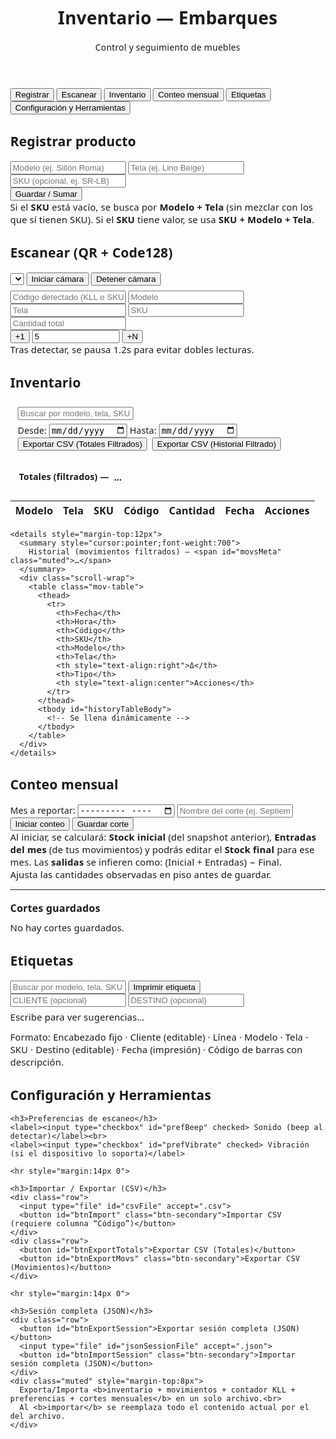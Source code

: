 <!DOCTYPE html>
<html lang="es">
<head>
<meta charset="utf-8">
<meta name="viewport" content="width=device-width, initial-scale=1">
<title>Inventario — EMBARQUES</title>
<!-- Librerías -->
<script src="https://unpkg.com/html5-qrcode"></script>
<script src="https://cdn.jsdelivr.net/npm/jsbarcode@3.11.5/dist/JsBarcode.all.min.js"></script>
<link href="https://fonts.googleapis.com/css2?family=Inter:wght@400;600;700&display=swap" rel="stylesheet">
<link rel="stylesheet" href="https://cdnjs.cloudflare.com/ajax/libs/font-awesome/6.5.0/css/all.min.css">
<style>
/* Tipografía (fallback si no agregas el <link> en <head>) */
@import url('https://fonts.googleapis.com/css2?family=Poppins:wght@400;500;600;700&display=swap');

/* =====================  Variables de diseño  ===================== */
:root{
  /* Paleta base (del usuario) */
  --teal-600:#468B83;   /* principal */
  --blue-600:#46718B;   /* acento 1 */
  --indigo-600:#464E8B; /* acento 2 */

  /* Derivados y neutros */
  --primary: var(--teal-600);
  --primary-700: #3b756f;
  --primary-50:  #ecf7f5;

  --bg:#f5f7fb;
  --card:#ffffff;
  --text:#111827;
  --muted:#6b7280;
  --border:#e5e7eb;
  --shadow:0 6px 20px rgba(0,0,0,.06);
  --ring: rgba(70,139,131,.25);

  /* NUEVO: Colores de estado */
  --success:#10b981;
  --success-50:#ecfdf5;
  --warning:#f59e0b;
  --warning-50:#fffbeb;
  --danger:#ef4444;
  --danger-600:#dc2626;
  --danger-50:#fef2f2;

  /* Hover fila tabla */
  --row-hover:#f1f5f9;
}

/* =====================  Reset básico  ===================== */
*{ box-sizing:border-box }
html,body{ height:100% }
body{
  margin:0;
  background: var(--bg);
  color: var(--text);
  font-family: "Poppins", system-ui, -apple-system, Segoe UI, Roboto, Arial, sans-serif;
  font-weight: 400;
  letter-spacing:.2px;
}

/* =====================  Header  ===================== */
header{
  background: linear-gradient(135deg,var(--teal-600), var(--blue-600));
  color:#fff;
  padding:28px 20px;
  text-align:center;
  font-weight:700;
  letter-spacing:.5px;
  box-shadow: var(--shadow);
  border-bottom:4px solid var(--indigo-600);
  position: relative;
}

header h1{
  margin:0;
  font-size:2rem;
  font-family:"Poppins", system-ui, -apple-system, Segoe UI, Roboto, Arial, sans-serif;
  text-transform: uppercase;
  text-shadow: 0 2px 6px rgba(0,0,0,.25);
  letter-spacing:1px;
}

header span.sub{
  display:block;
  margin-top:6px;
  font-size:0.9rem;
  font-weight:400;
  letter-spacing:.5px;
  color: rgba(255,255,255,.85);
}

/* =====================  Contenedor  ===================== */
.container{
  max-width:1200px;
  margin:28px auto;
  padding: 0 20px;
}

/* =====================  Tabs (inactivas texto negro / activa blanca)  ===================== */
.tabs{
  display:flex; gap:10px; flex-wrap:wrap; margin-bottom:14px;
}
.tab-btn{
  flex:1; min-width:160px;
  padding:12px 14px;
  background:#f3f4f6;       /* inactiva */
  color:#111;               /* texto negro en inactiva */
  border:1px solid var(--border);
  border-radius:10px;
  font-weight:600;
  cursor:pointer;
  transition: all .18s ease;
}
.tab-btn:hover{
  background:#fff;
  box-shadow: 0 2px 10px rgba(0,0,0,.05);
}
.tab-btn.active{
  background:#fff;          /* activa blanca */
  color: var(--primary-700);/* texto con matiz del primario */
  border-color: var(--primary);
  box-shadow: 0 6px 16px rgba(70,139,131,.15);
}

/* =====================  Tarjetas / secciones  ===================== */
.card{
  background: var(--card);
  border: 1px solid var(--border);
  border-radius:14px;
  padding: 24px;
  margin-bottom: 22px;
  box-shadow: var(--shadow);
}

/* =====================  Tipografía / espaciados  ===================== */
h2{
  margin:0 0 12px 0;
  font-size: 1.25rem;
  font-weight:700;
  letter-spacing:.2px;
}
h3{
  margin:18px 0 10px 0;
  font-size: 1rem;
  font-weight:600;
}
.muted{ color: var(--muted); font-size:.92rem; }

/* =====================  Layout de formularios  ===================== */
.row{ display:flex; gap:14px; flex-wrap:wrap; margin-bottom: 12px; }

input,select,button{
  width:100%;
  padding:12px 14px;
  margin:6px 0;
  border-radius:10px;
  border:1px solid var(--border);
  background:#fff;
  color:var(--text);
  font-size:15px;
}
input:focus,select:focus{
  outline:none;
  border-color: var(--primary);
  box-shadow: 0 0 0 4px var(--ring);
}

/* =====================  Botones  ===================== */
button{
  background: var(--primary);
  color:#fff;
  border:none;
  font-weight:700;
  cursor:pointer;
  border-radius:10px;
  padding:12px 14px;
  transition:
    transform .06s ease,
    box-shadow .2s ease,
    background .2s ease,
    filter .2s ease;
}
button:hover{
  filter: brightness(0.97);
  box-shadow:0 6px 16px rgba(0,0,0,.08);
}
button:active{ transform: translateY(1px); }
button:focus-visible{
  outline: none;
  box-shadow: 0 0 0 4px var(--ring);
}

/* Variantes */
.btn-secondary{ background: var(--blue-600); }
.btn-secondary:hover{ filter: brightness(0.98); }

.btn-danger{ background: var(--danger); }
.btn-danger:hover{ background: var(--danger-600); }

/* Botones de borrar (mantengo tus clases) */
.btn-del, .btn-del-mov{
  background: var(--danger);
  color:#fff; border:none;
  padding:8px 12px;
  border-radius:10px;
  font-size:12.5px;
  font-weight:700;
}
.btn-del:hover, .btn-del-mov:hover{ background: var(--danger-600); }

/* Iconos dentro de botones */
button i { margin-right: 6px; }

/* =====================  Tablas  ===================== */
.inv-table, .mov-table{
  width:100%;
  border-collapse: collapse;
  margin-top:10px;
  font-size:14px;
  background:#fff;
  border:1px solid var(--border);
  border-radius:12px;
  overflow:hidden;
  box-shadow: var(--shadow);
}
.inv-table th, .inv-table td,
.mov-table th, .mov-table td{
  border-bottom:1px solid var(--border);
  padding:10px 12px;
  text-align:left;
}
.inv-table th, .mov-table th{
  background: var(--primary-50);
  color:#0f172a;
  font-weight:700;
}
.inv-table th, .mov-table th{
  position: sticky; /* opcional, requiere contenedor con overflow */
  top: 0;
  z-index: 1;
}
.inv-table tbody tr:nth-child(even),
.mov-table tbody tr:nth-child(even){
  background:#fafafa;
}
.inv-table td:last-child, .mov-table td:last-child{ text-align:center; }
.mov-table td:nth-last-child(3){ text-align:right; } /* columna Δ */
/* =====================  Chips para "Tipo" en historial  ===================== */
.chip{
  display:inline-block;
  padding:2px 8px;
  border-radius:999px;
  font-size:12px;
  line-height:1.6;
  font-weight:700;
  border:1px solid transparent;
}

.chip-register{
  background: var(--success-50);
  color: var(--success);
  border-color: rgba(16,185,129,.25);
}
.chip-import{
  background: var(--warning-50);
  color: var(--warning);
  border-color: rgba(245,158,11,.25);
}
.chip-scan{
  background: var(--primary-50);
  color: var(--primary-700);
  border-color: rgba(70,139,131,.25);
}

/* Hover de filas en tablas (más feedback visual) */
.inv-table tbody tr:hover,
.mov-table tbody tr:hover{
  background: var(--row-hover);
}
/* Chips de FLUJO (Entrada / Salida / Devolución) */
.chip-flow{
  display:inline-block;
  padding:2px 8px;
  border-radius:999px;
  font-size:12px;
  line-height:1.6;
  font-weight:700;
  border:1px solid transparent;
}

.flow-entrada{
  background: var(--success-50);
  color: var(--success);
  border-color: rgba(16,185,129,.25);
}
.flow-salida{
  background: var(--danger-50);
  color: var(--danger);
  border-color: rgba(239,68,68,.25);
}
.flow-devolucion{
  background: var(--primary-50);
  color: var(--primary-700);
  border-color: rgba(70,139,131,.25);
}

/* Layout dentro de la celda de “Tipo” en historial */
.flow-cell{ display:flex; align-items:center; gap:8px; flex-wrap:wrap; }
.flow-origin{ font-size:12px; }

/* =====================  Etiqueta / vista previa (SIN LOGO) ===================== */
.label-preview{
  border:1.5px solid #111;
  padding:16px 16px 12px;
  width:380px;                /* ancho de preview en pantalla */
  background:#fff;
  border-radius:10px;
  box-shadow: 0 4px 14px rgba(0,0,0,.08);
  font-family: Arial, sans-serif;
  margin: 0 auto;             /* centrada en el contenedor */
}

.label-title{
  font-size:18px;
  font-weight:800;
  text-align:center;
  letter-spacing:.5px;
  margin:0 0 6px;
}
.label-sub{
  font-size:14px;
  font-weight:600;
  margin:0 0 8px;
  text-align:center;
}
.label-divider{
  height:2px;
  background:#111;
  margin:6px 0 10px;
  border-radius:2px;
}

.label-row{
  display:flex;
  gap:8px;
  font-size:14px;
  margin:6px 0;
  align-items:flex-end;
}
.label-row .k{
  width:88px;
  font-weight:800;
}
.label-row .v{
  flex:1;
  min-height:18px;            /* deja “hueco” visible si está vacío */
  border-bottom:1px dotted #999;
  padding-bottom:2px;
  word-break: break-word;
}

.barcode-wrap{
  margin-top:12px;
  text-align:center;
}
.code-text{
  font-size:12px;
  margin-top:6px;
  letter-spacing:1px;
}
.label-title{
  font-size:18px;
  font-weight:800;
}
/* =====================  Tarjetas de historial  ===================== */
.group{ margin:12px 0 }
.group h3{ margin:0 0 8px 0; font-size:1rem }
.mov{ padding:8px 10px; border:1px solid var(--border); border-radius:12px; margin:6px 0; background:#fff }
.kv{ font-family: ui-monospace, Menlo, Consolas, monospace; font-size:.92rem }

/* =====================  Flash de escaneo  ===================== */
#scanFlash{
  position: fixed; top:16px; right:16px; z-index:9999;
  padding:12px 14px; border-radius:12px; font-weight:700; color:#fff;
  display:none; opacity:0; transition:opacity .25s ease;
  box-shadow: 0 10px 24px rgba(0,0,0,.18);
}
#scanFlash.ok{ background:#10b981; }
#scanFlash.err{ background:#ef4444; }
/* Visibilidad para tabs */
.hidden { display: none !important; }
button i {
  margin-right: 6px;
}
/* Barra de filtros fija dentro del card de Inventario */
#inventario .filters-bar{
  position: sticky;
  top: 0;
  z-index: 5;
  background: var(--card);
  margin: -24px -24px 12px -24px;     /* come el padding del .card para que se vea “al ras” */
  padding: 12px 24px 10px 24px;
  border-bottom: 1px solid var(--border);
}
/* Paneles desplegables */
.inv-accordion details{
  border: 1px solid var(--border);
  border-radius: 10px;
  background: #fff;
  box-shadow: var(--shadow);
  margin-bottom: 14px;
}
.inv-accordion summary{
  list-style: none;
  cursor: pointer;
  padding: 12px 14px;
  font-weight: 700;
  display:flex; align-items:center; gap:8px; flex-wrap:wrap;
}
.inv-accordion summary::-webkit-details-marker{ display:none; }
.inv-accordion summary .meta{ color: var(--muted); font-weight: 600; }

/* Contenido del panel */
.inv-accordion .panel-body{
  padding: 10px 12px 14px 12px;
  border-top: 1px solid var(--border);
}

/* Scroll adaptable por viewport */
#inventario .scroll-wrap{
  /* ventana − (header + barra de filtros + márgenes aprox.) */
  max-height: calc(100vh - 260px);
  overflow: auto;
  border-radius: 12px;
  scrollbar-gutter: stable;
  overscroll-behavior: contain;
}
/* margen para el contenedor con scroll */
#inventario .inv-accordion details > .scroll-wrap{
  margin-top: 8px;
}
/* Móviles/tablets: un poco más de aire */
@media (max-width: 768px){
  #inventario .scroll-wrap{
    max-height: calc(100vh - 320px);
  }
}
</style>
</head>
<body>
<header>
  <h1>Inventario — Embarques</h1>
  <span class="sub">Control y seguimiento de muebles</span>
</header>
<div class="container">

<!-- Tabs -->
<div class="tabs">
  <button class="tab-btn active" data-tab="registrar">Registrar</button>
  <button class="tab-btn" data-tab="escanear">Escanear</button>
  <button class="tab-btn" data-tab="inventario">Inventario</button>
  <button class="tab-btn" data-tab="conteo">Conteo mensual</button>
  <button class="tab-btn" data-tab="etiquetas">Etiquetas</button>
  <button class="tab-btn" data-tab="config">Configuración y Herramientas</button>
</div>

  <!-- Registrar -->
  <section id="registrar" class="card">
    <h2>Registrar producto</h2>
    <div class="row">
      <input id="newName" placeholder="Modelo (ej. Sillón Roma)">
      <input id="newFabric" placeholder="Tela (ej. Lino Beige)">
      <input id="newSKU" placeholder="SKU (opcional, ej. SR-LB)">
    </div>
<button id="btnGenerate"><i class="fa fa-plus"></i> Guardar / Sumar</button>
<div class="muted">
  Si el <b>SKU</b> está vacío, se busca por <b>Modelo + Tela</b> (sin mezclar con los que sí tienen SKU).
  Si el <b>SKU</b> tiene valor, se usa <b>SKU + Modelo + Tela</b>.
</div>
  </section>

  <!-- Escanear -->
  <section id="escanear" class="card hidden">
    <h2>Escanear (QR + Code128)</h2>
    <div class="row">
      <select id="cameraSelect" title="Selecciona cámara"></select>
<button id="btnStart" class="btn-secondary"><i class="fa fa-camera"></i> Iniciar cámara</button>
<button id="btnStop" class="btn-secondary"><i class="fa fa-stop"></i> Detener cámara</button>
    </div>
    <div id="reader" style="width:100%; max-width:420px; margin:8px auto;"></div>
    <div class="row">
      <input id="scanCode" placeholder="Código detectado (KLL o SKU)" readonly>
      <input id="scanName" placeholder="Modelo" readonly>
      <input id="scanFabric" placeholder="Tela" readonly>
      <input id="scanSKU" placeholder="SKU" readonly>
      <input id="scanQty" placeholder="Cantidad total" readonly>
    </div>
    <div class="row">
    <button id="btnPlus1" class="btn-secondary"><i class="fa fa-plus"></i> +1</button>
      <input id="plusN" type="number" min="1" value="5" style="max-width:140px">
<button id="btnPlusN" class="btn-secondary"><i class="fa fa-layer-group"></i> +N</button>
    </div>
    <div class="muted">Tras detectar, se pausa 1.2s para evitar dobles lecturas.</div>
  </section>

  <!-- Inventario -->
<!-- Inventario -->
<section id="inventario" class="card hidden">
  <h2>Inventario</h2>

  <!-- Filtros fijos (sticky) -->
  <div class="filters-bar" style="position:sticky;top:0;background:var(--card);border:1px solid var(--border);padding:8px 12px;border-radius:10px;z-index:2;">
    <div class="row" style="margin:0">
      <input id="searchInput" placeholder="Buscar por modelo, tela, SKU o código" oninput="renderInventory(); renderHistory();">
    </div>
    <div class="row" style="margin:6px 0 0">
      <label style="flex:1">Desde: <input type="date" id="dateFrom" onchange="renderInventory(); renderHistory();"></label>
      <label style="flex:1">Hasta: <input type="date" id="dateTo" onchange="renderInventory(); renderHistory();"></label>
      <div style="display:flex;gap:8px;align-items:center;flex-wrap:wrap">
        <button onclick="exportFilteredTotals()">
          <i class="fa fa-file-export"></i> Exportar CSV (Totales Filtrados)
        </button>
        <button onclick="exportFilteredHistory()" class="btn-secondary">
          <i class="fa fa-file-export"></i> Exportar CSV (Historial Filtrado)
        </button>
      </div>
    </div>
  </div>

  <!-- Acordeón: Totales / Movimientos -->
  <div class="inv-accordion" style="margin-top:12px">
    <details open>
      <summary style="cursor:pointer;font-weight:700">
        Totales (filtrados) — <span id="totalesMeta" class="muted">…</span>
      </summary>
      <div class="scroll-wrap">
        <table class="inv-table">
          <thead>
            <tr>
              <th>Modelo</th>
              <th>Tela</th>
              <th>SKU</th>
              <th>Código</th>
              <th style="text-align:right">Cantidad</th>
              <th>Fecha</th>
              <th style="text-align:center">Acciones</th>
            </tr>
          </thead>
          <tbody id="inventoryTableBody">
            <!-- Se llena dinámicamente -->
          </tbody>
        </table>
      </div>
    </details>

    <details style="margin-top:12px">
      <summary style="cursor:pointer;font-weight:700">
        Historial (movimientos filtrados) — <span id="movsMeta" class="muted">…</span>
      </summary>
      <div class="scroll-wrap">
        <table class="mov-table">
          <thead>
            <tr>
              <th>Fecha</th>
              <th>Hora</th>
              <th>Código</th>
              <th>SKU</th>
              <th>Modelo</th>
              <th>Tela</th>
              <th style="text-align:right">Δ</th>
              <th>Tipo</th>
              <th style="text-align:center">Acciones</th>
            </tr>
          </thead>
          <tbody id="historyTableBody">
            <!-- Se llena dinámicamente -->
          </tbody>
        </table>
      </div>
    </details>
  </div>
</section>

  <!-- Conteo mensual -->
  <section id="conteo" class="card hidden">
    <h2>Conteo mensual</h2>
 <div class="row">
  <label style="flex:1">
    Mes a reportar:
    <input id="countMonth" type="month">
  </label>
  <input id="countLabel" placeholder="Nombre del corte (ej. Septiembre 2025)">
  <button id="btnStartCount" class="btn-secondary">Iniciar conteo</button>
  <button id="btnSaveCount">Guardar corte</button>
</div>
<div class="muted">
  Al iniciar, se calculará: <b>Stock inicial</b> (del snapshot anterior), <b>Entradas del mes</b> (de tus movimientos) y podrás editar el <b>Stock final</b> para ese mes.
  Las <b>salidas</b> se infieren como: (Inicial + Entradas) − Final.
</div>
    <div class="muted">Ajusta las cantidades observadas en piso antes de guardar.</div>
    <div id="countEditor" style="margin-top:10px"></div>
    <hr style="margin:14px 0">
    <h3>Cortes guardados</h3>
    <div id="snapshotsList" class="muted">No hay cortes guardados.</div>
  </section>

<!-- Etiquetas (BUSCADOR + SUGERENCIAS) -->
<section id="etiquetas" class="card hidden">
  <h2>Etiquetas</h2>

  <!-- fila de búsqueda + imprimir -->
  <div class="row">
    <input id="labelSearch" placeholder="Buscar por modelo, tela, SKU o código" oninput="renderLabelSuggestions()">
    <button id="btnPrint">Imprimir etiqueta</button>
  </div>

  <!-- NUEVO: campos editables -->
  <div class="row">
    <input id="labelCliente" placeholder="CLIENTE (opcional)">
    <input id="labelDestino" placeholder="DESTINO (opcional)">
  </div>

  <div id="labelSuggestions" class="muted" style="margin-top:6px">Escribe para ver sugerencias…</div>
  <div id="previewWrap" style="margin-top:12px"></div>
  <div class="muted" style="margin-top:6px">
    Formato: Encabezado fijo · Cliente (editable) · Línea · Modelo · Tela · SKU · Destino (editable) · Fecha (impresión) · Código de barras con descripción.
  </div>
</section>
  <!-- Configuración y Herramientas -->
  <section id="config" class="card hidden">
    <h2>Configuración y Herramientas</h2>

    <h3>Preferencias de escaneo</h3>
    <label><input type="checkbox" id="prefBeep" checked> Sonido (beep al detectar)</label><br>
    <label><input type="checkbox" id="prefVibrate" checked> Vibración (si el dispositivo lo soporta)</label>

    <hr style="margin:14px 0">

    <h3>Importar / Exportar (CSV)</h3>
    <div class="row">
      <input type="file" id="csvFile" accept=".csv">
      <button id="btnImport" class="btn-secondary">Importar CSV (requiere columna “Código”)</button>
    </div>
    <div class="row">
      <button id="btnExportTotals">Exportar CSV (Totales)</button>
      <button id="btnExportMovs" class="btn-secondary">Exportar CSV (Movimientos)</button>
    </div>

    <hr style="margin:14px 0">

    <h3>Sesión completa (JSON)</h3>
    <div class="row">
      <button id="btnExportSession">Exportar sesión completa (JSON)</button>
      <input type="file" id="jsonSessionFile" accept=".json">
      <button id="btnImportSession" class="btn-secondary">Importar sesión completa (JSON)</button>
    </div>
    <div class="muted" style="margin-top:8px">
      Exporta/Importa <b>inventario + movimientos + contador KLL + preferencias + cortes mensuales</b> en un solo archivo.<br>
      Al <b>importar</b> se reemplaza todo el contenido actual por el del archivo.
    </div>
  </section>

</div>

<!-- Indicador visual de escaneo -->
<div id="scanFlash" aria-live="polite"></div>

<script>
/* ===== Estado & Persistencia ===== */
let items = [];     // [{code, sku, nombre, tela, cantidad, createdISO}]
let moves = [];     // [{dateISO, code, sku, nombre, tela, delta, type}]
let kllCounter = 1;
let prefs = { beep:true, vibrate:true };
let snapshots = []; // [{id,label,createdISO,totals:[...]}]
let countBuffer = [];
let selectedLabelCode = null;

/* ===== Cargar ===== */
(function load(){
  try{
    items      = JSON.parse(localStorage.getItem('items_simple')||'[]');
    moves      = JSON.parse(localStorage.getItem('moves_simple')||'[]');
    kllCounter = parseInt(localStorage.getItem('kllCounter_simple')||'1',10);
    const p    = JSON.parse(localStorage.getItem('prefs_simple')||'{}');
    prefs.beep     = p.beep!==undefined ? p.beep : true;
    prefs.vibrate  = p.vibrate!==undefined ? p.vibrate : true;
    snapshots  = JSON.parse(localStorage.getItem('snapshots_simple')||'[]');
  }catch(e){
    items=[]; moves=[]; kllCounter=1; prefs={beep:true,vibrate:true}; snapshots=[];
  }

  const chkBeep = document.getElementById('prefBeep');
  const chkVib  = document.getElementById('prefVibrate');
  if (chkBeep) chkBeep.checked = !!prefs.beep;
  if (chkVib)  chkVib.checked  = !!prefs.vibrate;

// Asegura IDs de movimientos ya guardados
try { if (typeof ensureMoveIds === 'function') ensureMoveIds(); } catch(_){}

// MIGRACIÓN: añade 'flow' a movimientos antiguos
try { if (typeof migrateMovesFlow === 'function') migrateMovesFlow(); } catch(_){}

// Pinta vistas iniciales
try { renderInventory(); } catch(_){}
try { refreshLabelSelect(); } catch(_){}
})();

/* ===== Exportaciones desde Config (botones "Totales" y "Movimientos") ===== */
(function bindConfigExports(){
  const btnTot = document.getElementById('btnExportTotals');
  const btnMov = document.getElementById('btnExportMovs');
  if (btnTot) btnTot.addEventListener('click', exportAllTotals);
  if (btnMov) btnMov.addEventListener('click', exportAllMoves);
})();

/* ===== Exportar TODO (sin filtros) ===== */
function exportAllTotals(){
  if (!Array.isArray(items) || items.length===0){
    alert("No hay datos en Totales para exportar.");
    return;
  }
  const headers = ["Modelo","Tela","SKU","Código","Cantidad","Fecha Alta"];
  const rows = [...items]
    .sort((a,b)=>(b.createdISO||"").localeCompare(a.createdISO||""))
    .map(i=>[
      i.nombre,
      i.tela,
      i.sku || "",
      i.code,
      Number(i.cantidad)||0,
      i.createdISO ? new Date(i.createdISO).toLocaleDateString() : ""
    ]);
  // downloadCSV está definido más abajo en tu archivo
  downloadCSV("inventario_totales_COMPLETO.csv", headers, rows);
}

function exportAllMoves(){
  if (!Array.isArray(moves) || moves.length===0){
    alert("No hay movimientos para exportar.");
    return;
  }
const headers = ["Fecha","Hora","Código","SKU","Modelo","Tela","Δ (firmado)","Flow","Tipo"];
const rows = [...moves]
  .sort((a,b)=>(b.dateISO||"").localeCompare(a.dateISO||""))
  .map(m=>{
    const d = m.dateISO ? new Date(m.dateISO) : new Date();
    const sd = signedDelta(m);
    return [
      d.toLocaleDateString(),
      d.toLocaleTimeString(),
      m.code,
      m.sku || "",
      m.nombre,
      m.tela,
      sd,
      m.flow || 'entrada',
      m.type
    ];
  });
  downloadCSV("inventario_movimientos_COMPLETO.csv", headers, rows);
}

function saveAll(){
  localStorage.setItem('items_simple', JSON.stringify(items));
  localStorage.setItem('moves_simple', JSON.stringify(moves));
  localStorage.setItem('kllCounter_simple', String(kllCounter));
  localStorage.setItem('prefs_simple', JSON.stringify(prefs));
  localStorage.setItem('snapshots_simple', JSON.stringify(snapshots));
}

/* ===== Tabs (única implementación) ===== */
window.showTab = function(id){
  // Ocultar todas las secciones
  document.querySelectorAll('section').forEach(s => s.classList.add('hidden'));
  // Mostrar sección seleccionada
  const sec = document.getElementById(id);
  if (sec) sec.classList.remove('hidden');

  // Marcar pestaña activa
  document.querySelectorAll('.tab-btn').forEach(b => b.classList.remove('active'));
  const btn = document.querySelector(`.tab-btn[data-tab="${id}"]`);
  if (btn) btn.classList.add('active');

  // Hooks seguros por pestaña
  if (id === 'escanear'){
    try { if (typeof initCameras === 'function') initCameras(); } catch(_){}
  } else {
    try { if (typeof stopScanner === 'function') stopScanner(); } catch(_){}
  }
  if (id === 'etiquetas'){
    try { if (typeof refreshLabelSelect === 'function') refreshLabelSelect(); } catch(_){}
  }
  if (id === 'conteo'){
    try { if (typeof renderCountEditor === 'function') renderCountEditor(); } catch(_){}
    try { if (typeof renderSnapshotsList === 'function') renderSnapshotsList(); } catch(_){}
  }
};

// Inicializa pestaña y listener global (delegación)
(function initTabs(){
  // Mostrar la pestaña marcada como activa, o 'registrar' por defecto
  const initial = document.querySelector('.tab-btn.active')?.dataset.tab || 'registrar';
  showTab(initial);

  // Un solo listener para todos los .tab-btn
  document.addEventListener('click', function(ev){
    const btn = ev.target.closest('.tab-btn');
    if (!btn) return;
    const id = btn.getAttribute('data-tab');
    if (!id) return;
    ev.preventDefault();
    showTab(id);
  }, true);

  // (Opcional) Exponer función para cambiar pestañas desde HTML/JS
  window.switchTab = showTab;
})();
/* ===== Registrar ===== */
document.getElementById('btnGenerate').addEventListener('click', ()=>{
  const nombre = document.getElementById('newName').value.trim();
  const tela   = document.getElementById('newFabric').value.trim();
  const sku    = document.getElementById('newSKU').value.trim(); // ahora opcional

  // SKU ya no es obligatorio
  if(!nombre || !tela){
    alert("Completa Modelo y Tela");
    return;
  }

  // Helper seguro para comparar en minúsculas
  const lc = s => (s||'').trim().toLowerCase();
  const hasSku = sku.trim().length > 0;

  // Regla de coincidencia:
  // - Si hay SKU: match por (nombre + tela + sku)
  // - Si NO hay SKU: match por (nombre + tela) y además que ese item NO tenga SKU
  let existing = null;
  if (hasSku){
    existing = items.find(i =>
      lc(i.nombre) === lc(nombre) &&
      lc(i.tela)   === lc(tela)   &&
      lc(i.sku)    === lc(sku)
    );
  } else {
    existing = items.find(i =>
      lc(i.nombre) === lc(nombre) &&
      lc(i.tela)   === lc(tela)   &&
      lc(i.sku)    === ''         // no mezclar con los que sí tienen SKU
    );
  }

  const nowISO = new Date().toISOString();

  if(existing){
    existing.cantidad += 1;
    moves.push({
      id: genId(),
      dateISO: nowISO,
      code: existing.code,
      sku: existing.sku,           // puede venir vacío
      nombre: existing.nombre,
      tela: existing.tela,
      delta: +1,
      type: 'register',
      flow: 'entrada',   // ← nuevo
      qty:  1     // ← nuevo (magnitud positiva)
    });
    alert(`Se sumó +1 a ${existing.nombre} (${existing.tela}) · SKU ${existing.sku||'(sin SKU)'}\nCódigo: ${existing.code}`);
  }else{
    const code = "KLL-" + String(kllCounter).padStart(4,"0");
    kllCounter++;
    items.push({ code, sku, nombre, tela, cantidad:1, createdISO:nowISO });
    moves.push({ id: genId(), dateISO: nowISO, code, sku, nombre, tela, delta:+1, type:'register', flow:'entrada', qty: 1 });
    alert(`Nuevo producto creado con código ${code}`);
  }

  saveAll();
  document.getElementById('newName').value = "";
  document.getElementById('newFabric').value = "";
  document.getElementById('newSKU').value = "";
  renderInventory();
  refreshLabelSelect();
});

/* ===== Inventario: filtros + export ===== */
function parseInputDate(id){
  const el = document.getElementById(id);
  if(!el || !el.value) return null;
  return new Date(el.value + "T00:00:00");
}
function inRange(iso){
  if(!iso) return true;
  const d = new Date(iso);
  const from = parseInputDate('dateFrom');
  const to   = parseInputDate('dateTo');
  if(from && d < from) return false;
  if(to){
    const end = new Date(to.getTime()); end.setHours(23,59,59,999);
    if(d > end) return false;
  }
  return true;
}
// ¿Hay al menos una fecha activa?
function hasActiveDateRange(){
  const from = document.getElementById('dateFrom')?.value;
  const to   = document.getElementById('dateTo')?.value;
  return !!(from || to);
}

// Suma de movimientos (Δ) para un código dentro del rango activo
function qtyInActiveRangeByCode(code){
  let total = 0;
  for (const m of moves){
    if (m.code === code && inRange(m.dateISO)){
      total += signedDelta(m); // usa flujo (entrada/salida/devolución)
    }
  }
  return total;
}
function renderInventory(){
  const tbody = document.getElementById('inventoryTableBody');
  if(!tbody) return;

  const q = (document.getElementById('searchInput')?.value || "").toLowerCase();
  const byText = (i)=>{
    return !q || i.nombre.toLowerCase().includes(q) ||
                 i.tela.toLowerCase().includes(q)   ||
                 (i.sku||"").toLowerCase().includes(q) ||
                 i.code.toLowerCase().includes(q);
  };

  const hasRange = hasActiveDateRange();

  // Cambia el encabezado de la columna de cantidad según el modo
  const qtyTh = document.querySelector('.inv-table thead th:nth-child(5)');
  if (qtyTh) qtyTh.textContent = hasRange ? 'Cantidad (en rango)' : 'Cantidad';

  // Base: filtrar por texto (ordenado por fecha de alta)
  let base = items.filter(i=> byText(i))
                  .sort((a,b)=>(b.createdISO||"").localeCompare(a.createdISO||""));

  tbody.innerHTML = "";

  if (base.length === 0){
    const tr = document.createElement('tr');
    tr.innerHTML = `<td colspan="7" class="muted" style="text-align:center">No hay resultados con el filtro actual.</td>`;
    tbody.appendChild(tr);
    // aun así refrescamos el historial para mantener sincronía
    renderHistory();
    // meta de Totales
    const meta = document.getElementById('totalesMeta');
    if (meta) meta.textContent = `0 ítems · 0 piezas`;
    return;
  }

  let totalPzas = 0;
  let rowsPintadas = 0;

  if (hasRange){
    // Recalcula cantidad por Δ en el rango
    const withRangeQty = base.map(i=>{
      const qty = qtyInActiveRangeByCode(i.code);
      return { ...i, _qtyRange: qty };
    })
    .filter(i => i._qtyRange > 0); // quita este filtro si quieres ver también 0

    if (withRangeQty.length === 0){
      const tr = document.createElement('tr');
      tr.innerHTML = `<td colspan="7" class="muted" style="text-align:center">Sin movimientos en el rango seleccionado.</td>`;
      tbody.appendChild(tr);
    } else {
      withRangeQty.forEach(i=>{
        const dateTxt = i.createdISO ? new Date(i.createdISO).toLocaleDateString() : "";
        const tr = document.createElement('tr');
        tr.innerHTML = `
          <td>${escapeHtml(i.nombre)}</td>
          <td>${escapeHtml(i.tela)}</td>
          <td>${escapeHtml(i.sku||'')}</td>
          <td>${escapeHtml(i.code)}</td>
          <td style="text-align:right">${i._qtyRange}</td>
          <td>${escapeHtml(dateTxt)}</td>
          <td>
            <button class="btn-del" onclick="deleteItem('${escapeJs(i.code)}')" title="Eliminar producto">
              <i class="fa fa-trash"></i> Eliminar
            </button>
          </td>
        `;
        tbody.appendChild(tr);
      });
      rowsPintadas = withRangeQty.length;
      totalPzas = withRangeQty.reduce((a,x)=>a+(Number(x._qtyRange)||0),0);
    }

  }else{
    // Sin rango: muestra stock acumulado (como antes)
    base.forEach(i=>{
      const dateTxt = i.createdISO ? new Date(i.createdISO).toLocaleDateString() : "";
      const tr = document.createElement('tr');
      tr.innerHTML = `
        <td>${escapeHtml(i.nombre)}</td>
        <td>${escapeHtml(i.tela)}</td>
        <td>${escapeHtml(i.sku||'')}</td>
        <td>${escapeHtml(i.code)}</td>
        <td style="text-align:right">${i.cantidad}</td>
        <td>${escapeHtml(dateTxt)}</td>
        <td>
          <button class="btn-del" onclick="deleteItem('${escapeJs(i.code)}')" title="Eliminar producto">
            <i class="fa fa-trash"></i> Eliminar
          </button>
        </td>
      `;
      tbody.appendChild(tr);
    });
    rowsPintadas = base.length;
    totalPzas = base.reduce((a,x)=>a+(Number(x.cantidad)||0),0);
  }

  // Meta del summary de Totales
  const meta = document.getElementById('totalesMeta');
  if (meta){
    meta.textContent = `${rowsPintadas} ítems · ${totalPzas} piezas${hasRange ? ' (en rango)' : ''}`;
  }

  // Mantén el historial sincronizado con los mismos filtros
  renderHistory();
}
function renderHistory(){
  const tbody = document.getElementById('historyTableBody');
  if(!tbody) return;

  const q = (document.getElementById('searchInput')?.value || "").toLowerCase();
  const rows = moves
    .filter(m=>{
      const okQ = !q || m.nombre.toLowerCase().includes(q) || m.tela.toLowerCase().includes(q) ||
                        (m.sku||"").toLowerCase().includes(q) || m.code.toLowerCase().includes(q);
      const okD = inRange(m.dateISO);
      return okQ && okD;
    })
    .sort((a,b)=>(b.dateISO||"").localeCompare(a.dateISO||""));

  tbody.innerHTML = "";

  if(rows.length===0){
    const tr = document.createElement('tr');
    tr.innerHTML = `<td colspan="9" class="muted" style="text-align:center">No hay movimientos para este filtro.</td>`;
    tbody.appendChild(tr);
    const meta0 = document.getElementById('movsMeta');
    if (meta0) meta0.textContent = `0 movs · ΣΔ 0`;
    return;
  }

  // Migración ligera por si faltan campos en registros antiguos
  let needSave = false;
  rows.forEach(m=>{
    if(!m.id){ m.id = (typeof genId === 'function' ? genId() : ('mv_'+Date.now()+Math.random().toString(36).slice(2,7))); needSave = true; }
    if(!m.flow){ m.flow = 'entrada'; needSave = true; }
    if(m.qty == null){ m.qty = Math.abs(Number(m.delta)||0); needSave = true; }
  });
  if(needSave) saveAll();

  const labelFlow = (f)=>{
    if(f==='salida') return 'Salida';
    if(f==='devolucion') return 'Devolución';
    return 'Entrada';
  };

  rows.forEach(m=>{
    const d = m.dateISO ? new Date(m.dateISO) : new Date();
    const sDelta = signedDelta(m);
    const sDeltaTxt = sDelta>0 ? ('+'+sDelta) : String(sDelta);

    const tr = document.createElement('tr');
    tr.innerHTML = `
      <td>${d.toLocaleDateString()}</td>
      <td>${d.toLocaleTimeString()}</td>
      <td>${escapeHtml(m.code)}</td>
      <td>${escapeHtml(m.sku||'')}</td>
      <td>${escapeHtml(m.nombre)}</td>
      <td>${escapeHtml(m.tela)}</td>
      <td style="text-align:right">${sDeltaTxt}</td>
      <td>
        <div class="flow-cell">
          <span class="chip-flow flow-${escapeHtml(m.flow || 'entrada')}">
            ${labelFlow(m.flow)}
          </span>
          <select onchange="changeMoveFlow('${escapeJs(m.id)}', this.value)">
            <option value="entrada" ${m.flow==='entrada'?'selected':''}>Entrada</option>
            <option value="salida" ${m.flow==='salida'?'selected':''}>Salida</option>
            <option value="devolucion" ${m.flow==='devolucion'?'selected':''}>Devolución</option>
          </select>
          <span class="chip chip-${escapeHtml(m.type)}">
            ${escapeHtml(m.type)}
          </span>
        </div>
      </td>
      <td>
        <button class="btn-del-mov" onclick="deleteMove('${escapeJs(m.id)}')" title="Eliminar movimiento">
          <i class="fa fa-trash"></i> Eliminar
        </button>
      </td>
    `;
    tbody.appendChild(tr);
  });

  // Resumen (meta)
  const sumDelta = rows.reduce((acc,m)=> acc + signedDelta(m), 0);
  const meta = document.getElementById('movsMeta');
  if (meta){
    meta.textContent = `${rows.length} movs · ΣΔ ${sumDelta}`;
  }
}
function exportFilteredTotals(){
  const q = (document.getElementById('searchInput')?.value || "").toLowerCase();
  const hasRange = hasActiveDateRange();

  const byText = (i)=>{
    return !q || i.nombre.toLowerCase().includes(q) ||
                 i.tela.toLowerCase().includes(q)   ||
                 (i.sku||"").toLowerCase().includes(q) ||
                 i.code.toLowerCase().includes(q);
  };

  let rows = items.filter(i=> byText(i))
                  .sort((a,b)=>(b.createdISO||"").localeCompare(a.createdISO||""));

  if (hasRange){
    const data = rows.map(i=>{
      const qty = qtyInActiveRangeByCode(i.code);
      return { ...i, _qtyRange: qty };
    })
    .filter(i=> i._qtyRange > 0); // mismo criterio que la tabla

    if (data.length===0){ alert("Sin movimientos en el rango para exportar."); return; }

    const headers = ["Modelo","Tela","SKU","Código","Cantidad (en rango)","Fecha Alta"];
    const out = data.map(i=>[
      i.nombre, i.tela, i.sku||"", i.code, i._qtyRange,
      i.createdISO ? new Date(i.createdISO).toLocaleDateString() : ""
    ]);
    downloadCSV("inventario_totales_en_rango.csv", headers, out);

  }else{
    if (rows.length===0){ alert("No hay datos para exportar con el filtro actual."); return; }
    const headers = ["Modelo","Tela","SKU","Código","Cantidad","Fecha Alta"];
    const out = rows.map(i=>[
      i.nombre, i.tela, i.sku||"", i.code, i.cantidad,
      i.createdISO ? new Date(i.createdISO).toLocaleDateString() : ""
    ]);
    downloadCSV("inventario_totales_actual.csv", headers, out);
  }
}
function exportFilteredHistory(){
  const q = (document.getElementById('searchInput')?.value || "").toLowerCase();
  const rows = moves
    .filter(m=>{
      const okQ = !q || m.nombre.toLowerCase().includes(q) || m.tela.toLowerCase().includes(q) ||
                        (m.sku||"").toLowerCase().includes(q) || m.code.toLowerCase().includes(q);
      const okD = inRange(m.dateISO);
      return okQ && okD;
    })
    .sort((a,b)=>(b.dateISO||"").localeCompare(a.dateISO||""));
  if(rows.length===0){ alert("No hay movimientos para exportar con el filtro actual."); return; }

 const headers = ["Fecha","Hora","Código","SKU","Modelo","Tela","Δ (firmado)","Flow","Tipo"];
const data = rows.map(m=>{
  const d = new Date(m.dateISO||Date.now());
  const sd = signedDelta(m);
  return [
    d.toLocaleDateString(),
    d.toLocaleTimeString(),
    m.code,
    m.sku || "",
    m.nombre,
    m.tela,
    sd,
    m.flow || 'entrada',
    m.type
  ];
});
  downloadCSV("inventario_historial_filtrado.csv", headers, data);
}

/* ===== Conteo mensual ===== */
document.getElementById('btnStartCount').addEventListener('click', ()=>{
  // 1) Mes objetivo
  const monthEl = document.getElementById('countMonth');
  const monthVal = (monthEl && monthEl.value) ? monthEl.value : getCurrentMonthValue(); // "YYYY-MM"
  const {start, end, label: monthLabel} = getMonthRange(monthVal);

  // 2) Snapshot anterior (stock inicial por código)
  const prevSnap = findPreviousSnapshotForMonth(monthVal);
  const inicioMap = new Map(); // code -> cantidad inicial
  if (prevSnap && Array.isArray(prevSnap.totals)) {
    prevSnap.totals.forEach(t=>{
      inicioMap.set(t.code, Number(t.cantidad)||0);
    });
  }

// 3) Entradas del mes (solo Δ firmados > 0) agrupadas por código
const entradasMap = new Map(); // code -> cantidad (+)
moves.forEach(m=>{
  if(!m.dateISO) return;
  const d = new Date(m.dateISO);
  if (d >= start && d <= end){
    const sd = signedDelta(m); // usa flow
    if (sd > 0){
      const cur = entradasMap.get(m.code)||0;
      entradasMap.set(m.code, cur + sd);
    }
  }
});

  // 4) Construir buffer de conteo: unión de códigos (inicio ∪ entradas)
  const unionCodes = new Set([...inicioMap.keys(), ...entradasMap.keys()]);
  countBuffer = [];
  unionCodes.forEach(code=>{
    const it = items.find(i=>i.code===code) || moves.find(m=>m.code===code); // para datos descriptivos
    const nombre = it?.nombre || '';
    const tela   = it?.tela   || '';
    const sku    = it?.sku    || '';
    const ini    = inicioMap.get(code)   || 0;
    const ent    = entradasMap.get(code) || 0;
    const fin    = ini + ent; // valor inicial sugerido, editable
    countBuffer.push({ code, sku, nombre, tela, inicial: ini, entradas: ent, final: fin });
  });

  // Guarda meta para el guardado
  countBuffer._monthVal   = monthVal;
  countBuffer._monthStart = start.toISOString();
  countBuffer._monthEnd   = end.toISOString();
  countBuffer._monthLabel = monthLabel;

  // Si no hay registros, igual iniciamos vacío (para que puedas cargar manualmente)
  if (countBuffer.length===0) {
    // opcional: incluir productos actuales con final inicializado en 0
  }

  renderCountEditor(); // mostrará columnas: Inicial / Entradas / Final (editable) / Salidas inf.
});
document.getElementById('btnSaveCount').addEventListener('click', ()=>{
  if(!countBuffer || countBuffer.length===0){
    alert("Primero inicia un conteo del mes."); return;
  }
  // Etiqueta del corte
  let label = (document.getElementById('countLabel').value || "").trim();
  const monthLbl = countBuffer._monthLabel || '';
  if(!label) label = monthLbl ? `Corte ${monthLbl}` : `Corte ${new Date().toLocaleDateString()}`;

  // Estructura a guardar:
  // - totals: FINAL por producto (lo que contaste físicamente al cierre)
  // - meta por producto: inicial, entradas, final, salidas inf.
  const details = countBuffer.map(r=>{
    const inicial = Number(r.inicial)||0;
    const entradas = Number(r.entradas)||0;
    const final = Number(r.final)||0;
    const salidasInf = inicial + entradas - final;
    return {
      code: r.code, sku: r.sku, nombre: r.nombre, tela: r.tela,
      inicial, entradas, final, salidasInf
    };
  });

  const snap = {
    id: "snap_" + Date.now(),
    label,
    monthVal: countBuffer._monthVal || null,       // "YYYY-MM"
    monthStartISO: countBuffer._monthStart || null,
    monthEndISO: countBuffer._monthEnd || null,
    createdISO: new Date().toISOString(),
    // Para compatibilidad con lo que ya tenías:
    totals: details.map(d=>({ code:d.code, sku:d.sku, nombre:d.nombre, tela:d.tela, cantidad:d.final })),
    // Nuevo: guardamos también el desglose mensual para reportes
    monthly: details
  };

  snapshots.push(snap);
  saveAll();
  renderSnapshotsList();
  alert("Corte mensual guardado.");
});
function renderCountEditor(){
  const box = document.getElementById('countEditor');
  if(!box) return;

  if(!countBuffer || countBuffer.length===0){
    box.innerHTML = '<div class="muted">No hay datos para este mes. Inicia un conteo.</div>';
    return;
  }

  const monthLbl = countBuffer._monthLabel || '';
  let html = `
    <div class="muted">Mes: <b>${monthLbl}</b>. Edita la columna <b>Final</b> según tu conteo físico. Las <i>salidas inf.</i> se calculan como (Inicial + Entradas − Final).</div>
    <div style="overflow:auto">
    <table style="width:100%; border-collapse:collapse; margin-top:8px">
      <thead>
        <tr>
          <th style="text-align:left;  border-bottom:1px solid #e5e7eb; padding:6px">Modelo</th>
          <th style="text-align:left;  border-bottom:1px solid #e5e7eb; padding:6px">Tela</th>
          <th style="text-align:left;  border-bottom:1px solid #e5e7eb; padding:6px">SKU</th>
          <th style="text-align:left;  border-bottom:1px solid #e5e7eb; padding:6px">Código</th>
          <th style="text-align:right; border-bottom:1px solid #e5e7eb; padding:6px">Inicial</th>
          <th style="text-align:right; border-bottom:1px solid #e5e7eb; padding:6px">Entradas</th>
          <th style="text-align:right; border-bottom:1px solid #e5e7eb; padding:6px">Final</th>
          <th style="text-align:right; border-bottom:1px solid #e5e7eb; padding:6px">Salidas inf.</th>
        </tr>
      </thead>
      <tbody>
  `;

  countBuffer.forEach((r, idx)=>{
    const salInf = (Number(r.inicial)||0) + (Number(r.entradas)||0) - (Number(r.final)||0);
    html += `
      <tr>
        <td style="padding:6px">${escapeHtml(r.nombre)}</td>
        <td style="padding:6px">${escapeHtml(r.tela)}</td>
        <td style="padding:6px">${escapeHtml(r.sku||'')}</td>
        <td style="padding:6px">${escapeHtml(r.code)}</td>
        <td style="padding:6px; text-align:right">${Number(r.inicial)||0}</td>
        <td style="padding:6px; text-align:right">${Number(r.entradas)||0}</td>
        <td style="padding:6px; text-align:right">
          <input type="number" min="0" value="${Number(r.final)||0}" data-idx="${idx}" style="width:100px; text-align:right">
        </td>
        <td style="padding:6px; text-align:right" id="sal_${idx}">${salInf}</td>
      </tr>
    `;
  });

  html += `</tbody></table></div>`;
  box.innerHTML = html;

  // Listeners para recalcular salidas inferidas al editar "final"
  box.querySelectorAll('input[type="number"]').forEach(inp=>{
    inp.addEventListener('input', ()=>{
      const i = parseInt(inp.getAttribute('data-idx'));
      let v = parseInt(inp.value||"0");
      if(Number.isNaN(v) || v<0) v = 0;
      countBuffer[i].final = v;
      const sInf = (Number(countBuffer[i].inicial)||0) + (Number(countBuffer[i].entradas)||0) - v;
      const cell = document.getElementById('sal_'+i);
      if(cell) cell.textContent = sInf;
    });
  });
}
function renderSnapshotsList(){
  const box = document.getElementById('snapshotsList');
  if(!box) return;
  if(!snapshots || snapshots.length===0){
    box.innerHTML = '<div class="muted">No hay cortes guardados.</div>';
    return;
  }

  let html = "";
  const arr = [...snapshots].sort((a,b)=>(b.createdISO||"").localeCompare(a.createdISO||""));
  arr.forEach(s=>{
    const dateTxt = new Date(s.createdISO).toLocaleString();

    // Total piezas (final) — compatible con tu formato anterior
    const totalPzasFinal = Array.isArray(s.totals)
      ? s.totals.reduce((acc,t)=>acc+(parseInt(t.cantidad)||0),0)
      : 0;

    // >>> NUEVO: totales de entradas y salidas inferidas (si el snapshot trae "monthly")
    const entradasTot = Array.isArray(s.monthly)
      ? s.monthly.reduce((a,x)=>a+(Number(x.entradas)||0),0)
      : 0;
    const salidasInfTot = Array.isArray(s.monthly)
      ? s.monthly.reduce((a,x)=>a+(Number(x.salidasInf)||0),0)
      : 0;

    // Etiqueta de mes (si existe)
    const monthLabel = s.monthVal
      ? new Date(s.monthVal + "-01T00:00:00Z").toLocaleDateString(undefined, {year:'numeric', month:'long'})
      : null;

    html += `
      <div class="mov">
        <div>
          <b>${escapeHtml(s.label)}</b>
          ${monthLabel ? ` · <span class="muted">${escapeHtml(monthLabel)}</span>` : ""}
          · ${dateTxt}
          · <b>Total piezas (final): ${totalPzasFinal}</b>
          ${Array.isArray(s.monthly)
            ? ` · Entradas mes: <b>${entradasTot}</b> · Salidas inf.: <b>${salidasInfTot}</b>`
            : ""
          }
        </div>
        <div style="margin-top:6px" class="row">
          <button class="btn-secondary" data-exp="${s.id}">Exportar CSV</button>
          <button class="btn-secondary" data-view="${s.id}">Ver detalle</button>
          <button class="btn-danger" data-del="${s.id}">Eliminar</button>
        </div>
      </div>
    `;
  });
  box.innerHTML = html;

  // Listeners
  box.querySelectorAll('[data-exp]').forEach(btn=>{
    btn.addEventListener('click', ()=> exportSnapshotCSV(btn.getAttribute('data-exp')));
  });
  box.querySelectorAll('[data-view]').forEach(btn=>{
    btn.addEventListener('click', ()=> viewSnapshot(btn.getAttribute('data-view')));
  });
  box.querySelectorAll('[data-del]').forEach(btn=>{
    btn.addEventListener('click', ()=>{
      const id = btn.getAttribute('data-del');
      const s = snapshots.find(x=>x.id===id);
      if(!s) return;
      if(!confirm(`¿Eliminar el corte "${s.label}"?`)) return;
      snapshots = snapshots.filter(x=>x.id!==id);
      saveAll(); renderSnapshotsList();
    });
  });
}
function exportSnapshotCSV(id){
  const s = snapshots.find(x=>x.id===id);
  if(!s){ alert("Corte no encontrado"); return; }

  // Si el snapshot tiene desglose mensual, exportamos el formato nuevo:
  if (Array.isArray(s.monthly) && s.monthly.length > 0){
    const headers = ["Modelo","Tela","SKU","Código","Inicial","Entradas","Final","Salidas inferidas","Corte","Mes","Fecha de corte"];
    const monthLabel = s.monthVal
      ? new Date(s.monthVal + "-01T00:00:00Z").toLocaleDateString(undefined, {year:'numeric', month:'long'})
      : "";
    const rows = s.monthly.map(d=>[
      d.nombre,
      d.tela,
      d.sku || "",
      d.code,
      Number(d.inicial)||0,
      Number(d.entradas)||0,
      Number(d.final)||0,
      Number(d.salidasInf)||0,
      s.label,
      monthLabel,
      new Date(s.createdISO).toLocaleString()
    ]);
    downloadCSV(
      `corte_${(s.label||'').replace(/\s+/g,'_')}_mensual.csv`,
      headers,
      rows
    );
    return;
  }

  // Si no hay 'monthly', usamos el formato antiguo (compatibilidad):
  const headers = ["Modelo","Tela","SKU","Código","Cantidad","Corte","Fecha de corte"];
  const rows = (Array.isArray(s.totals)? s.totals : []).map(t=>[
    t.nombre,
    t.tela,
    t.sku || "",
    t.code,
    Number(t.cantidad)||0,
    s.label,
    new Date(s.createdISO).toLocaleString()
  ]);
  downloadCSV(
    `corte_${(s.label||'').replace(/\s+/g,'_')}.csv`,
    headers,
    rows
  );
}
function viewSnapshot(id){
  const s = snapshots.find(x=>x.id===id);
  if(!s){ alert("Corte no encontrado"); return; }
  const top = `${s.label} — ${new Date(s.createdISO).toLocaleString()}`;
  let txt = top + "\n\n";
  s.totals.slice(0,60).forEach(t=>{
    txt += `${t.nombre} · ${t.tela} · SKU ${t.sku||''} · ${t.code} · Cant: ${t.cantidad}\n`;
  });
  if(s.totals.length>60) txt += `\n... (${s.totals.length-60} más)`;
  alert(txt);
}

/* ===== Escáner (Html5Qrcode - cámara) ===== */
let h5 = null;
let currentCamId = null;
let lastText = "";
let resumeTimer = null;

document.getElementById('btnStart').addEventListener('click', startScanner);
document.getElementById('btnStop').addEventListener('click', stopScanner);

async function initCameras(){
  const select  = document.getElementById('cameraSelect');
  const btnStart = document.getElementById('btnStart');
  if (!select) return;

  // Limpia estado
  select.innerHTML = "";
  btnStart?.setAttribute('disabled','');

  try{
    const cams = await Html5Qrcode.getCameras();

    if (!cams || cams.length === 0){
      // Sin cámaras
      const opt = document.createElement('option');
      opt.value = ""; opt.textContent = "Sin cámaras detectadas";
      select.appendChild(opt);
      currentCamId = null;
      return;
    }

    // Poblar lista
    cams.forEach(c=>{
      const opt = document.createElement('option');
      opt.value = c.id; opt.textContent = c.label || c.id;
      select.appendChild(opt);
    });

    // Elegir trasera si existe
    const rear = cams.find(c=>/back|rear|trase|environment/i.test(c.label||""));
    currentCamId = (rear ? rear.id : cams[0].id);
    select.value = currentCamId;

    // Habilitar botón iniciar
    btnStart?.removeAttribute('disabled');

    // Cambio de cámara
    select.onchange = ()=>{
      currentCamId = select.value || null;
      if (h5){ stopScanner(); startScanner(); }
    };
  }catch(e){
    console.warn(e);
    const opt = document.createElement('option');
    opt.value = ""; opt.textContent = "No se pudo acceder a cámaras";
    select.appendChild(opt);
    currentCamId = null;
  }
}
async function startScanner(){
  if(h5) return;
  const camId = currentCamId || (await Html5Qrcode.getCameras())[0]?.id;
  if(!camId){ alert("No hay cámaras disponibles."); return; }
  h5 = new Html5Qrcode("reader");
  const formats = [
    Html5QrcodeSupportedFormats.QR_CODE,
    Html5QrcodeSupportedFormats.CODE_128,
    Html5QrcodeSupportedFormats.CODE_39,
    Html5QrcodeSupportedFormats.EAN_13
  ];
  try{
    await h5.start({deviceId:{exact:camId}}, {fps:10, qrbox:250, formatsToSupport:formats}, onScanSuccess, onScanFailure);
  }catch(e){
    console.error(e);
    alert("No pude iniciar la cámara. Revisa permisos o intenta con otro navegador.");
    h5 = null;
  }
}
function stopScanner(){
  if(!h5) return;
  try{ h5.stop().then(()=>h5.clear()).catch(()=>{}); }catch(e){}
  h5 = null; lastText = ""; clearTimeout(resumeTimer);
}
function onScanFailure(){ /* silencioso */ }
function onScanSuccess(text){
  // Evita dobles lecturas por cámara
  if(text===lastText) return;
  lastText = text;
  if(h5 && h5.pause) h5.pause(true);
  clearTimeout(resumeTimer);
  resumeTimer = setTimeout(()=>{ if(h5 && h5.resume) h5.resume(); lastText=""; }, 1200);

  // Reutiliza la misma lógica que el escáner físico
  processScan(text);
}

/* ===== Lógica común para cámara + escáner físico ===== */
function processScan(text){
  const codeTextRaw = String(text || "");
  const codeText = normalizeScan(codeTextRaw);
  if(!codeText) return;

  // Reflejar el texto normalizado en la UI
  const codeInput = document.getElementById('scanCode');
  if(codeInput) codeInput.value = codeText;

  // Buscar por Código KLL o por SKU usando comparación normalizada
  const item = items.find(i =>
    normalizeScan(i.code) === codeText ||
    normalizeScan(i.sku || "") === codeText
  );

  if(item){
    item.cantidad += 1;
    const nowISO = new Date().toISOString();
    moves.push({
      id: genId(),
      dateISO: nowISO,
      code: item.code,
      sku: item.sku,
      nombre: item.nombre,
      tela: item.tela,
      delta: +1,
      type: 'scan',
      flow:'entrada', 
      qty:  1 
    });

    if(prefs.beep) beep();
    if(prefs.vibrate && navigator.vibrate) navigator.vibrate(80);

    flashScan(true, `+1 ${item.nombre} (${item.tela})`);

    const n = document.getElementById('scanName');
    const f = document.getElementById('scanFabric');
    const s = document.getElementById('scanSKU');
    const q = document.getElementById('scanQty');
    if(n) n.value = item.nombre;
    if(f) f.value = item.tela;
    if(s) s.value = item.sku || "";
    if(q) q.value = item.cantidad;

    saveAll();
    renderInventory();
  }else{
    flashScan(false, 'Código no registrado');

    const n = document.getElementById('scanName');
    const f = document.getElementById('scanFabric');
    const s = document.getElementById('scanSKU');
    const q = document.getElementById('scanQty');
    if(n) n.value = "No registrado";
    if(f) f.value = "";
    if(s) s.value = "";
    if(q) q.value = "";
  }
}

/* ===== Preferencias ===== */
document.getElementById('prefBeep').addEventListener('change', (e)=>{ prefs.beep = e.target.checked; saveAll(); });
document.getElementById('prefVibrate').addEventListener('change', (e)=>{ prefs.vibrate = e.target.checked; saveAll(); });

/* ===== Etiquetas — Buscador con sugerencias ===== */
function refreshLabelSelect(){ // resetea buscador al entrar a la pestaña
  selectedLabelCode = null;
  labelCliente = "";
  labelDestino = "";

  const s = document.getElementById('labelSearch');
  const box = document.getElementById('labelSuggestions');
  const prev = document.getElementById('previewWrap');
  const c = document.getElementById('labelCliente');
  const d = document.getElementById('labelDestino');

  if (s) s.value = "";
  if (box) box.innerHTML = 'Escribe para ver sugerencias…';
  if (prev) prev.innerHTML = '';
  if (c) c.value = "";
  if (d) d.value = "";
}
// Mantiene CLIENTE y DESTINO sincronizados con la vista previa
document.getElementById('labelCliente')?.addEventListener('input', (e)=>{
  labelCliente = e.target.value;
  if (selectedLabelCode) showPreview();
});
document.getElementById('labelDestino')?.addEventListener('input', (e)=>{
  labelDestino = e.target.value;
  if (selectedLabelCode) showPreview();
});
function renderLabelSuggestions(){
  const box = document.getElementById('labelSuggestions');
  const q = (document.getElementById('labelSearch')?.value || "").toLowerCase().trim();
  box.innerHTML = "";
  if(!q){
    box.innerHTML = 'Escribe para ver sugerencias…';
    return;
  }
  const matches = items.filter(i=>{
    return i.nombre.toLowerCase().includes(q) ||
           i.tela.toLowerCase().includes(q) ||
           (i.sku||"").toLowerCase().includes(q) ||
           i.code.toLowerCase().includes(q);
  }).slice(0,20);

  if(matches.length===0){
    box.innerHTML = '<span class="muted">Sin resultados.</span>';
    return;
  }
  const ul = document.createElement('ul');
  ul.style.paddingLeft = '16px';
  matches.forEach(i=>{
    const li = document.createElement('li');
    li.style.cursor = 'pointer';
    li.innerHTML = `<b>${escapeHtml(i.nombre)}</b> · ${escapeHtml(i.tela)} · SKU ${escapeHtml(i.sku||'')} · <span class="muted">${escapeHtml(i.code)}</span>`;
    li.onclick = ()=>{
      selectedLabelCode = i.code;
      document.getElementById('labelSearch').value = `${i.nombre} · ${i.tela} · SKU ${i.sku||''} · ${i.code}`;
      showPreview();
    };
    ul.appendChild(li);
  });
  box.innerHTML = "";
  box.appendChild(ul);
}
function showPreview(){
  const wrap = document.getElementById('previewWrap');
  wrap.innerHTML = "";
  if(!selectedLabelCode) return;

  const it = items.find(i=>i.code===selectedLabelCode);
  if(!it){ wrap.innerHTML = '<div class="muted">Producto no encontrado.</div>'; return; }

  // Toma los campos editables (si existen)
  const cliente = (document.getElementById('labelCliente')?.value || "").trim();
  const destino = (document.getElementById('labelDestino')?.value || "").trim();
  const fechaImp = new Date().toLocaleDateString('es-MX', {day:'2-digit', month:'2-digit', year:'numeric'});

  const div = document.createElement('div');
  div.className="label-preview";
  div.innerHTML = `
    <div class="label-title">MUEBLES KRILL S.A. DE C.V</div>
    <div class="label-sub">CLIENTE: ${cliente ? escapeHtml(cliente) : ''}</div>
    <div class="label-divider"></div>

    <div class="label-row"><span class="k">MODELO:</span><span class="v">${escapeHtml(it.nombre)}</span></div>
    <div class="label-row"><span class="k">TELA:</span><span class="v">${escapeHtml(it.tela)}</span></div>
    <div class="label-row"><span class="k">SKU:</span><span class="v">${escapeHtml(it.sku||'')}</span></div>
    <div class="label-row"><span class="k">DESTINO:</span><span class="v">${destino ? escapeHtml(destino) : ''}</span></div>
    <div class="label-row"><span class="k">FECHA:</span><span class="v">${escapeHtml(fechaImp)}</span></div>

    <div class="barcode-wrap">
      <svg id="barcodePrev"></svg>
      <div class="code-text">${escapeHtml(it.code)}</div>
    </div>
  `;
  wrap.appendChild(div);

  try{
    JsBarcode("#barcodePrev", it.code, { format:"CODE128", width:2, height:60, displayValue:true });
  }catch(e){}
}
// === (Opcional) Vista previa en vivo al escribir CLIENTE/DESTINO ===
(function bindLabelLivePreview(){
  const cli = document.getElementById('labelCliente');
  const des = document.getElementById('labelDestino');
  if (cli) cli.addEventListener('input', showPreview);
  if (des) des.addEventListener('input', showPreview);
})();

// === BLOQUE DE IMPRESIÓN (REEMPLAZO COMPLETO) ===
document.getElementById('btnPrint').addEventListener('click', ()=>{
  if(!selectedLabelCode){
    alert("Primero busca y selecciona un producto de las sugerencias.");
    return;
  }
  const it = items.find(i=>i.code===selectedLabelCode);
  if(!it){ alert("Producto no encontrado"); return; }

  const cliente = (document.getElementById('labelCliente')?.value || "").trim();
  const destino = (document.getElementById('labelDestino')?.value || "").trim();
  const fechaImp = new Date().toLocaleDateString('es-MX', {day:'2-digit', month:'2-digit', year:'numeric'});

  const w = window.open('', '', 'width=900,height=650');

  const html = `
<!DOCTYPE html>
<html>
<head>
  <meta charset="utf-8">
  <title>Etiqueta ${escapeHtml(it.code)}</title>
<style>
  /* Hoja 10×15 cm horizontal (150 × 100 mm) */
  @page { size: 150mm 100mm; margin: 0; }
  html, body { margin:0; padding:0; }
  body{
    width:150mm; height:100mm;
    font-family: Arial, sans-serif;
    -webkit-print-color-adjust: exact !important;
    print-color-adjust: exact !important;
  }

  /* Lienzo con poco padding para ganar altura útil */
  .page{
    position:relative;
    width:150mm; height:100mm;
    box-sizing:border-box;
    padding:4mm 8mm; /* <— menos que antes */
  }

  /* Encabezados centrados */
  .header{ text-align:center; }
  .brand{
    font-weight:700;           /* Arial Bold */
    font-size:18pt;            /* más compacto que 24pt */
    line-height:1;             /* 1 sola línea */
    white-space:nowrap;
  }
  .cliente{
    font-weight:700;
    font-size:16pt;
    line-height:1;
    margin-top:1mm;
    word-break:break-word;
  }

  /* Línea */
  .divider{
    height:1.5px; background:#000;
    margin:1.5mm 0 2mm; border-radius:2px;
  }

  /* Campos centrados */
  .rows{ width:calc(100% - 16mm); margin:0 auto; }
  .row{
    display:flex; justify-content:center; gap:2mm;
    align-items:baseline; margin:0.5mm 0; flex-wrap:wrap;
  }
  .k{ font:700 18pt Arial, sans-serif; letter-spacing:.2pt; }
  .v{ font:400 16pt Arial, sans-serif; min-width:36mm; text-align:left; word-break:break-word; }

  /* Código de barras centrado */
  .barcode{ margin-top:3mm; text-align:center; }
  .barcode svg{
    width:100%;
    height:36mm;               /* alto grande pero que cabe */
  }
  .code-text{
    font-size:10pt;
    margin-top:0.5mm;
    letter-spacing:.5px;
  }

  @media print { .page{ padding:4mm 8mm; } }
</style>
  <script src="https://cdn.jsdelivr.net/npm/jsbarcode@3.11.5/dist/JsBarcode.all.min.js"><\/script>
</head>
<body>
  <div class="page">
    <div class="header">
      <div class="brand">MUEBLES KRILL S.A. DE C.V</div>
      <div class="cliente">CLIENTE: ${escapeHtml(cliente)}</div>
    </div>

    <div class="divider"></div>

    <div class="rows">
      <div class="row"><span class="k">MODELO:</span><span class="v">${escapeHtml(it.nombre)}</span></div>
      <div class="row"><span class="k">TELA:</span><span class="v">${escapeHtml(it.tela)}</span></div>
      <div class="row"><span class="k">SKU:</span><span class="v">${escapeHtml(it.sku||'')}</span></div>
      <div class="row"><span class="k">DESTINO:</span><span class="v">${escapeHtml(destino)}</span></div>
      <div class="row"><span class="k">FECHA:</span><span class="v">${escapeHtml(fechaImp)}</span></div>
    </div>

    <div class="barcode">
      <svg id="b"></svg>
      <div class="code-text">${escapeHtml(it.code)}</div>
    </div>
  </div>

  <script>
    window.onload = function(){
      try{
       JsBarcode("#b","${escapeJs(it.code)}",{
  format:"CODE128",
  width: 2,            // grosor de barra; sube a 2.2–2.5 si lo quieres más “pesado”
  displayValue: false, // <— quitamos el texto dentro del barcode
  font: "Arial",
  fontSize: 12
});
      }catch(e){}
      window.print();
    };
  <\/script>
</body>
</html>
  `;

  w.document.write(html);
  w.document.close();
  w.focus();
});
/* ===== Botones de +1 / +N en pestaña Escanear ===== */
document.getElementById('btnPlus1').addEventListener('click', ()=>{
  const code = document.getElementById('scanCode').value.trim();
  if(!code) return;
  const item = items.find(i=>i.code===code || (i.sku||"").toLowerCase()===code.toLowerCase());
  if(!item) return;
  item.cantidad += 1;
  const nowISO = new Date().toISOString();
  moves.push({id: genId(),dateISO:nowISO, code:item.code, sku:item.sku, nombre:item.nombre, tela:item.tela, delta:+1, type:'scan', flow:'entrada', qty: 1 });
  if(prefs.beep) beep();
  if(prefs.vibrate && navigator.vibrate) navigator.vibrate(80);
  flashScan(true, `+1 ${item.nombre} (${item.tela})`);
  saveAll(); renderInventory();
  document.getElementById('scanQty').value = item.cantidad;
});
document.getElementById('btnPlusN').addEventListener('click', ()=>{
  const n = parseInt(document.getElementById('plusN').value||"0");
  const code = document.getElementById('scanCode').value.trim();
  if(!n || !code) return;
  const item = items.find(i=>i.code===code || (i.sku||"").toLowerCase()===code.toLowerCase());
  if(!item) return;
  item.cantidad += n;
  const nowISO = new Date().toISOString();
  moves.push({id: genId(),dateISO:nowISO, code:item.code, sku:item.sku, nombre:item.nombre, tela:item.tela, delta:+n, type:'scan', flow:'entrada', qty: Math.abs(+n) });
  if(prefs.beep) beep();
  if(prefs.vibrate && navigator.vibrate) navigator.vibrate([60,30,60]);
  flashScan(true, `+${n} ${item.nombre} (${item.tela})`);
  saveAll(); renderInventory();
  document.getElementById('scanQty').value = item.cantidad;
});

/* ===== Sesión completa (JSON) ===== */
// Permitir re-seleccionar el mismo archivo sin recargar
const jsonInput = document.getElementById('jsonSessionFile');
if(jsonInput){
  jsonInput.addEventListener('click', ()=>{ jsonInput.value = ''; });
}

// (opcional si luego usas el CSV): hace lo mismo para el CSV
const csvInput = document.getElementById('csvFile');
if(csvInput){
  csvInput.addEventListener('click', ()=>{ csvInput.value = ''; });
}
document.getElementById('btnExportSession').addEventListener('click', ()=>{
  const payload = {
    version: 2,
    exportedAt: new Date().toISOString(),
    items,
    moves,
    kllCounter,
    prefs,
    snapshots
  };
  const blob = new Blob([JSON.stringify(payload,null,2)], {type:'application/json;charset=utf-8'});
  const url = URL.createObjectURL(blob);
  const a = document.createElement('a');
  a.href = url; a.download = 'inventario_sesion_completa.json'; a.click();
  URL.revokeObjectURL(url);
});
document.getElementById('btnImportSession').addEventListener('click', ()=>{
  const input = document.getElementById('jsonSessionFile');
  if(!input.files || !input.files[0]){ 
    alert("Selecciona un archivo .json de sesión completa."); 
    return; 
  }

  const file = input.files[0];
  const reader = new FileReader();
  reader.onload = (e)=>{
    try{
      const data = JSON.parse(e.target.result);
      if(!data || !Array.isArray(data.items) || !Array.isArray(data.moves)){
        alert("Archivo inválido: faltan 'items' o 'moves'."); return;
      }
      items = data.items;
      moves = data.moves;
      kllCounter = Number.isInteger(data.kllCounter) ? data.kllCounter : 1;
      prefs = data.prefs && typeof data.prefs === 'object'
        ? { beep: !!data.prefs.beep, vibrate: !!data.prefs.vibrate }
        : { beep: true, vibrate: true };
      if(Array.isArray(data.snapshots)) snapshots = data.snapshots;

try { if (typeof migrateMovesFlow === 'function') migrateMovesFlow(); } catch(_){}

      saveAll();
      renderInventory();
      refreshLabelSelect();
      const activeTab = document.querySelector('.tab-btn.active')?.dataset.tab;
      if(activeTab==='conteo'){ renderSnapshotsList(); renderCountEditor(); }

      alert("Sesión completa importada correctamente.");
    }catch(err){
      console.error(err);
      alert("No se pudo leer el JSON. Verifica el archivo.");
    }
  };
  reader.readAsText(file);
}); // ←← Asegúrate de que este cierre exista
// === Importar CSV (Totales; requiere columna "Código") ===
(function bindCsvImport(){
  const btn = document.getElementById('btnImport');
  const input = document.getElementById('csvFile');
  if(!btn || !input) return;

  // Permitir re-seleccionar el mismo archivo sin recargar
  input.addEventListener('click', ()=>{ input.value = ''; });

  btn.addEventListener('click', ()=>{
    if(!input.files || !input.files[0]){
      alert("Selecciona un archivo .csv primero.");
      return;
    }
    const file = input.files[0];
    const reader = new FileReader();

    reader.onload = (e)=>{
      try{
        const rows = parseCSV(e.target.result);
        if(!rows.length){
          alert("El CSV está vacío."); return;
        }

        // Validación mínima: necesitamos la columna "Código" o "Codigo"
        const hasCodigo = Object.keys(rows[0]).some(h => h.trim().toLowerCase() === 'código' || h.trim().toLowerCase() === 'codigo');
        if(!hasCodigo){
          alert('El CSV debe incluir la columna "Código".'); 
          return;
        }

        let creados = 0, actualizados = 0, movs = 0;

        rows.forEach(r=>{
          const get = (k) => {
            const key = Object.keys(r).find(h => h.trim().toLowerCase() === k.toLowerCase());
            return key ? (r[key]||'').trim() : '';
          };

          const code      = get('código') || get('codigo');
          if(!code) return;

          const sku       = get('sku');
          const nombre    = get('modelo') || get('nombre') || '';
          const tela      = get('tela') || '';
          const cantStr   = get('cantidad');
          const qty       = Number.parseInt(cantStr, 10);
          const cantidad  = Number.isFinite(qty) && qty > 0 ? qty : 1;

          const nowISO = new Date().toISOString();
          const it = items.find(i => i.code === code);

          if(it){
            it.nombre   = nombre || it.nombre;
            it.tela     = tela   || it.tela;
            it.sku      = sku    || it.sku;
            it.cantidad = (Number(it.cantidad)||0) + cantidad;
            actualizados++;

            moves.push({
              id: genId(),
              dateISO: nowISO,
              code: it.code,
              sku: it.sku,
              nombre: it.nombre,
              tela: it.tela,
              delta: +cantidad,
              type: 'import',
              flow: 'entrada',   // ← nuevo
              qty: Math.abs(+cantidad)
            });
            movs++;
          }else{
            items.push({
              code,
              sku,
              nombre,
              tela,
              cantidad,
              createdISO: nowISO
            });
            creados++;

            moves.push({
              id: genId(),
              dateISO: nowISO,
              code,
              sku,
              nombre,
              tela,
              delta: +cantidad,
              type: 'import',
              flow:'entrada', 
              qty: Math.abs(+cantidad)
            });
            movs++;
          }
        });

try { if (typeof migrateMovesFlow === 'function') migrateMovesFlow(); } catch(_){}

        saveAll();
        renderInventory();
        refreshLabelSelect();

        alert(`Importación terminada.\nCreados: ${creados}\nActualizados: ${actualizados}\nMovimientos: ${movs}`);
      }catch(err){
        console.error(err);
        alert("No se pudo leer el CSV. Verifica el formato.");
      }
    };

    reader.readAsText(file);
  });
})();
/* ===== Utilidades ===== */
// Firmado “neutral” para SALIDA:
// - entrada  => +qty
// - salida   => 0   (neutraliza la entrada original)
// - devolución => +qty
function signedDelta(m){
  const qty  = Math.abs(Number(m.delta ?? m.qty) || 0);
  const flow = (m.flow || 'entrada');
  if (flow === 'salida') return 0;   // <-- clave: no resta, solo neutraliza
  return qty; // entrada o devolución suman
}

// --- Acción al cambiar flujo ---
window.changeMoveFlow = function(id, newFlow){
  const m = moves.find(x=>x.id===id);
  if(!m) return;

  // delta firmado "antes"
  const oldEff = signedDelta(m);

  // actualiza flujo y asegura qty
  m.flow = newFlow;
  m.qty  = Math.abs(Number(m.delta ?? m.qty) || 0);

  // delta firmado "después"
  const newEff = signedDelta(m);

  // ajusta inventario del producto
  const it = items.find(i=>i.code===m.code);
  if(it){
    it.cantidad = (Number(it.cantidad)||0) - oldEff + newEff;
  }

  saveAll();
  renderInventory(); // esto refresca totales y vuelve a llamar a renderHistory()
}; // <--- cierra aquí changeMoveFlow

// === Crear movimiento nuevo de flujo (entrada/salida/devolución) y ajustar inventario
window.addMovement = function(code, flow, qty = 1){
  qty = Math.max(1, Number(qty)||1);

  const it = items.find(i=>i.code===code);
  if(!it){
    alert("Producto no encontrado para crear movimiento.");
    return;
  }

  const nowISO = new Date().toISOString();

  // Registrar movimiento (dejamos delta y qty en magnitud positiva)
  moves.push({
    id: genId(),
    dateISO: nowISO,
    code: it.code,
    sku: it.sku || "",
    nombre: it.nombre,
    tela: it.tela,
    delta: qty,          // compatibilidad con lo antiguo
    type: 'scan',        // o 'ajuste' si quieres distinguirlos
    flow: flow,          // 'entrada' | 'salida' | 'devolucion'
    qty:  qty
  });

  // Ajustar inventario acumulado (sin rango)
  if (flow === 'salida'){
    it.cantidad = Math.max(0, (Number(it.cantidad)||0) - qty);
  } else {
    it.cantidad = (Number(it.cantidad)||0) + qty; // entrada o devolución
  }

  saveAll();
  renderInventory(); // esto refresca también el historial
};

// Atajos
window.addSalida = function(code){ addMovement(code, 'salida', 1); };
window.addDevol  = function(code){ addMovement(code, 'devolucion', 1); };

// === Migración ligera: añade flow/qty a movimientos antiguos
function migrateMovesFlow(){
  let changed = false;
  moves.forEach(m=>{
    if (!m.flow){ m.flow = 'entrada'; changed = true; }
    if (m.qty == null){ m.qty = Math.abs(Number(m.delta)||0); changed = true; }
  });
  if (changed) saveAll();
}
// === Helper para resetear <input type="file"> de forma segura ===
function resetFileInput(el){
  try{
    el.value = '';
  }catch(e){
    // fallback raro de algunos navegadores: clonar y reemplazar
    const nuevo = el.cloneNode();
    el.parentNode.replaceChild(nuevo, el);
  }
}
// Normaliza lo leído por el escáner para comparar códigos y SKUs
function normalizeScan(s){
  if(!s) return "";
  let t = String(s).normalize('NFKC').trim();

  // Reemplaza apóstrofos/acento por guion
  t = t.replace(/[\u00B4\u2019\u0027\u0060\u02CA\u02B9\u2018]/g, '-');

  // Reemplaza dashes Unicode por guion simple
  t = t.replace(/[\u2013\u2014\u2212\u2010\u2011]/g, '-');

  // Quita espacios
  t = t.replace(/\s+/g, '');

  return t.toUpperCase();
}
function beep(){
  try{
    const ac = new (window.AudioContext||window.webkitAudioContext)();
    const o = ac.createOscillator(); const g = ac.createGain();
    o.type='sine'; o.frequency.value=880; o.connect(g); g.connect(ac.destination);
    g.gain.setValueAtTime(0.0001, ac.currentTime);
    g.gain.exponentialRampToValueAtTime(0.3, ac.currentTime+0.01);
    o.start();
    setTimeout(()=>{ g.gain.exponentialRampToValueAtTime(0.0001, ac.currentTime+0.02); o.stop(ac.currentTime+0.03); }, 120);
  }catch(e){}
}
function flashScan(ok, msg){
  const el = document.getElementById('scanFlash');
  if(!el) return;
  el.textContent = msg || (ok ? '¡Leído!' : 'No registrado');
  el.className = ok ? 'ok' : 'err';
  el.style.display = 'block';
  el.offsetHeight; // forzar reflujo
  el.style.opacity = '1';
  clearTimeout(el._hide1);
  clearTimeout(el._hide2);
  el._hide1 = setTimeout(()=>{ el.style.opacity = '0'; }, 700);
  el._hide2 = setTimeout(()=>{ el.style.display = 'none'; }, 1000);
}
function formatDateDDMMYYYY(d){
  const dd = String(d.getDate()).padStart(2,'0');
  const mm = String(d.getMonth()+1).padStart(2,'0');
  const yyyy = d.getFullYear();
  return `${dd}/${mm}/${yyyy}`;
}
function downloadCSV(filename, headers, rows){
  const csv = headers.join(",")+"\n"+rows.map(r=>r.map(v=>`"${String(v).replace(/"/g,'""')}"`).join(",")).join("\n");
  const blob = new Blob([csv],{type:"text/csv;charset=utf-8"});
  const url = URL.createObjectURL(blob);
  const a = document.createElement('a'); a.href=url; a.download=filename; a.click();
  URL.revokeObjectURL(url);
}
function parseCSV(text){
  const lines = text.replace(/\r\n/g,"\n").replace(/\r/g,"\n").split("\n").filter(l=>l.trim().length>0);
  if(lines.length===0) return [];
  const headers = splitCSVLine(lines[0]);
  const out = [];
  for(let i=1;i<lines.length;i++){
    const cols = splitCSVLine(lines[i]);
    const obj = {};
    headers.forEach((h,idx)=> obj[h.trim()] = (cols[idx]||"").trim());
    out.push(obj);
  }
  return out;
}
function splitCSVLine(line){
  const res=[]; let cur=""; let inQ=false;
  for(let i=0;i<line.length;i++){
    const ch=line[i];
    if(ch==='"'){ if(inQ && line[i+1]==='"'){ cur+='"'; i++; } else inQ=!inQ; }
    else if(ch===',' && !inQ){ res.push(cur); cur=""; }
    else{ cur+=ch; }
  }
  res.push(cur); return res;
}
// Devuelve {start, end, label} para un "YYYY-MM"
function getMonthRange(yyyyMM){
  try{
    const [Y,M] = yyyyMM.split('-').map(x=>parseInt(x,10));
    const start = new Date(Date.UTC(Y, M-1, 1, 0,0,0,0));
    const end   = new Date(Date.UTC(Y, M, 0, 23,59,59,999)); // último día del mes
    const label = new Date(Date.UTC(Y, M-1, 1)).toLocaleDateString(undefined, {year:'numeric', month:'long'});
    return {start, end, label};
  }catch(e){
    const now = new Date();
    const yyyy = now.getFullYear();
    const mm = String(now.getMonth()+1).padStart(2,'0');
    return getMonthRange(`${yyyy}-${mm}`);
  }
}

// Obtiene el valor "YYYY-MM" del mes actual
function getCurrentMonthValue(){
  const now = new Date();
  const yyyy = now.getFullYear();
  const mm = String(now.getMonth()+1).padStart(2,'0');
  return `${yyyy}-${mm}`;
}

// Busca el snapshot más cercano anterior a "YYYY-MM"
function findPreviousSnapshotForMonth(yyyyMM){
  if(!snapshots || snapshots.length===0) return null;
  // Selecciona entre snapshots que tengan monthVal y sean < yyyyMM
  const prevs = snapshots.filter(s=> s.monthVal && s.monthVal < yyyyMM);
  if(prevs.length===0) return null;
  // El más reciente de los anteriores
  prevs.sort((a,b)=> (b.monthVal).localeCompare(a.monthVal));
  return prevs[0];
}
function escapeHtml(s){ return String(s).replace(/[&<>"']/g, m=>({"&":"&amp;","<":"&lt;",">":"&gt;","\"":"&quot;","'":"&#39;"}[m])); }
function escapeJs(s){ return String(s).replace(/\\/g,'\\\\').replace(/`/g,'\\`').replace(/\$/g,'\\$').replace(/"/g,'\\"'); }
function genId(prefix='mv_'){
  return prefix + Date.now().toString(36) + Math.random().toString(36).slice(2,7);
}
function ensureMoveIds(){
  let changed = false;
  moves.forEach(m=>{
    if(!m.id){ m.id = genId(); changed = true; }
  });
  if(changed) saveAll();
}
// --- ELIMINAR UN PRODUCTO COMPLETO (y todos sus movimientos asociados) ---
function deleteItem(code){
  const it = items.find(x => x.code === code);
  if(!it){ 
    alert("Producto no encontrado."); 
    return; 
  }

  // Confirmación antes de borrar
  if(!confirm(
    `¿Eliminar "${it.nombre}" (${it.tela}) · SKU ${it.sku||''} · Código ${it.code} del inventario?\n` +
    `También se eliminarán todos sus movimientos asociados.`
  )) return;

  // Quitar el producto del inventario
  items = items.filter(x => x.code !== code);

  // Quitar todos los movimientos de ese producto
  const antes = moves.length;
  moves = moves.filter(m => m.code !== code);
  const quitados = antes - moves.length;

  // Guardar cambios
  saveAll();

  // Refrescar vistas
  renderInventory();
  refreshLabelSelect();

  // Mensaje final
  alert(`Eliminado.\nCódigo: ${code}\nMovimientos eliminados: ${quitados}`);
}
function deleteMove(moveId){
  const idx = moves.findIndex(m=>m.id===moveId);
  if(idx===-1){ alert("Movimiento no encontrado."); return; }

  const m = moves[idx];
  const it = items.find(i=>i.code===m.code);

  // Confirmación
  const d = m.dateISO ? new Date(m.dateISO) : new Date();
  const txt = `¿Eliminar este movimiento?\n` +
              `Fecha: ${d.toLocaleDateString()} ${d.toLocaleTimeString()}\n` +
              `Código: ${m.code} · SKU: ${m.sku||''}\n` +
              `Modelo: ${m.nombre} · Tela: ${m.tela}\n` +
              `Δ: ${m.delta} · Tipo: ${m.type}\n\n` +
              `Se revertirá la cantidad en inventario.`;
  if(!confirm(txt)) return;

  // Revertir cantidad del producto
  if(it){
const newQty = (parseInt(it.cantidad)||0) - signedDelta(m);
    it.cantidad = Math.max(0, newQty);
  }

  // Quitar movimiento
  moves.splice(idx,1);

  saveAll();
  renderInventory(); // esto a su vez llama renderHistory()
}

/* ===== Escáner físico (USB/Bluetooth) como teclado ===== */
(function enableKeyboardScanner(){
  let buffer = "";
  let lastTime = 0;
  const MAX_GAP_MS = 40;            // si pasan >40ms entre teclas, no es escáner
  const MIN_LEN   = 4;
  const END_KEYS  = new Set(["Enter", "Tab"]);

  window.addEventListener('keydown', (ev)=>{
    const now = Date.now();

    // si el intervalo es grande, empezamos un nuevo buffer
    if(now - lastTime > MAX_GAP_MS){
      buffer = "";
    }
    lastTime = now;

    // Enter/Tab marca fin del escaneo
    if(END_KEYS.has(ev.key)){
      if(buffer.length >= MIN_LEN){
        ev.preventDefault(); // evita submits accidentales
        ev.stopPropagation();
        processScan(buffer);
      }
      buffer = "";
      return;
    }

    // Ignorar combinaciones especiales
    if(ev.ctrlKey || ev.altKey || ev.metaKey) return;
    // Solo acumular caracteres imprimibles
    if(ev.key.length !== 1) return;

    buffer += ev.key;
  }, true);
})();
</script>

<script>
// === RESCATE TABS (robusto y con seguro) ===
(function(){
  if (document._tabsBound) return;         // evita doble-enganche si ya existe
  document._tabsBound = true;

  window.showTab = function(id){
    // Ocultar todas
    document.querySelectorAll('section.card').forEach(s => s.classList.add('hidden'));
    // Mostrar la seleccionada
    const sec = document.getElementById(id);
    if (sec) sec.classList.remove('hidden');

    // Marcar botón activo
    document.querySelectorAll('.tab-btn').forEach(b => b.classList.remove('active'));
    const btn = document.querySelector(`.tab-btn[data-tab="${id}"]`);
    if (btn) btn.classList.add('active');

    // Hooks por pestaña (con try/catch para no romper)
    if (id === 'escanear'){
      try{ if (typeof initCameras === 'function') initCameras(); }catch(_){}
    } else {
      try{ if (typeof stopScanner === 'function') stopScanner(); }catch(_){}
    }
    if (id === 'etiquetas'){
      try{ if (typeof refreshLabelSelect === 'function') refreshLabelSelect(); }catch(_){}
    }
    if (id === 'conteo'){
      try{ if (typeof renderCountEditor === 'function') renderCountEditor(); }catch(_){}
      try{ if (typeof renderSnapshotsList === 'function') renderSnapshotsList(); }catch(_){}
    }
  };

  // Delegación de clics en las tabs
  document.addEventListener('click', function(ev){
    const t = ev.target.closest('.tab-btn');
    if (!t) return;
    ev.preventDefault();
    const id = t.dataset.tab;
    if (id) showTab(id);
  }, true);

  // Arranque: usa la marcada .active o 'registrar'
  const initialId =
    document.querySelector('.tab-btn.active')?.dataset.tab ||
    document.querySelector('.tab-btn')?.dataset.tab ||
    'registrar';
  showTab(initialId);
})();
</script>
</body>
</html>